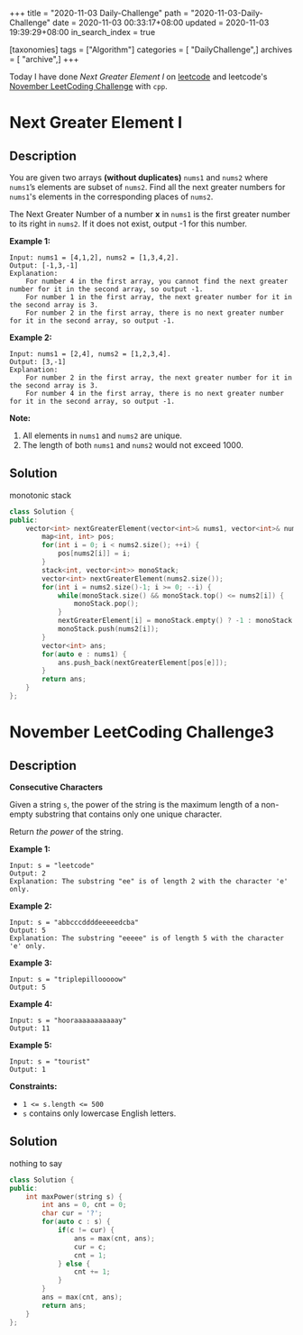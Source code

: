 +++
title = "2020-11-03 Daily-Challenge"
path = "2020-11-03-Daily-Challenge"
date = 2020-11-03 00:33:17+08:00
updated = 2020-11-03 19:39:29+08:00
in_search_index = true

[taxonomies]
tags = ["Algorithm"]
categories = [ "DailyChallenge",]
archives = [ "archive",]
+++

Today I have done *Next Greater Element I* on [leetcode](https://leetcode.com/problems/next-greater-element-i/) and leetcode's [November LeetCoding Challenge](https://leetcode.com/explore/challenge/card/november-leetcoding-challenge/564/week-1-november-1st-november-7th/3518/) with `cpp`.

<!-- more -->

# Next Greater Element I

## Description

You are given two arrays **(without duplicates)** `nums1` and `nums2` where `nums1`’s elements are subset of `nums2`. Find all the next greater numbers for `nums1`'s elements in the corresponding places of `nums2`.

The Next Greater Number of a number **x** in `nums1` is the first greater number to its right in `nums2`. If it does not exist, output -1 for this number.

**Example 1:**

```
Input: nums1 = [4,1,2], nums2 = [1,3,4,2].
Output: [-1,3,-1]
Explanation:
    For number 4 in the first array, you cannot find the next greater number for it in the second array, so output -1.
    For number 1 in the first array, the next greater number for it in the second array is 3.
    For number 2 in the first array, there is no next greater number for it in the second array, so output -1.
```

**Example 2:**

```
Input: nums1 = [2,4], nums2 = [1,2,3,4].
Output: [3,-1]
Explanation:
    For number 2 in the first array, the next greater number for it in the second array is 3.
    For number 4 in the first array, there is no next greater number for it in the second array, so output -1.
```

**Note:**

1. All elements in `nums1` and `nums2` are unique.
2. The length of both `nums1` and `nums2` would not exceed 1000.

## Solution

monotonic stack

``` cpp
class Solution {
public:
    vector<int> nextGreaterElement(vector<int>& nums1, vector<int>& nums2) {
        map<int, int> pos;
        for(int i = 0; i < nums2.size(); ++i) {
            pos[nums2[i]] = i;
        }
        stack<int, vector<int>> monoStack;
        vector<int> nextGreaterElement(nums2.size());
        for(int i = nums2.size()-1; i >= 0; --i) {
            while(monoStack.size() && monoStack.top() <= nums2[i]) {
                monoStack.pop();
            }
            nextGreaterElement[i] = monoStack.empty() ? -1 : monoStack.top();
            monoStack.push(nums2[i]);
        }
        vector<int> ans;
        for(auto e : nums1) {
            ans.push_back(nextGreaterElement[pos[e]]);
        }
        return ans;
    }
};
```

# November LeetCoding Challenge3

## Description

**Consecutive Characters**

Given a string `s`, the power of the string is the maximum length of a non-empty substring that contains only one unique character.

Return *the power* of the string.

**Example 1:**

```
Input: s = "leetcode"
Output: 2
Explanation: The substring "ee" is of length 2 with the character 'e' only.
```

**Example 2:**

```
Input: s = "abbcccddddeeeeedcba"
Output: 5
Explanation: The substring "eeeee" is of length 5 with the character 'e' only.
```

**Example 3:**

```
Input: s = "triplepillooooow"
Output: 5
```

**Example 4:**

```
Input: s = "hooraaaaaaaaaaay"
Output: 11
```

**Example 5:**

```
Input: s = "tourist"
Output: 1
```

**Constraints:**

- `1 <= s.length <= 500`
- `s` contains only lowercase English letters.

## Solution

nothing to say

``` cpp
class Solution {
public:
    int maxPower(string s) {
        int ans = 0, cnt = 0;
        char cur = '?';
        for(auto c : s) {
            if(c != cur) {
                ans = max(cnt, ans);
                cur = c;
                cnt = 1;
            } else {
                cnt += 1;
            }
        }
        ans = max(cnt, ans);
        return ans;
    }
};
```
